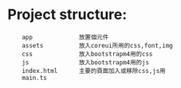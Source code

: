 Project structure:
==================
        app             放置個元件
        assets          放入coreui所用的css,font,img 
        css             放入bootstrapm4用的css
        js              放入bootstrapm4用的js
        index.html      主要的頁面加入或移除css,js用
        main.ts         

